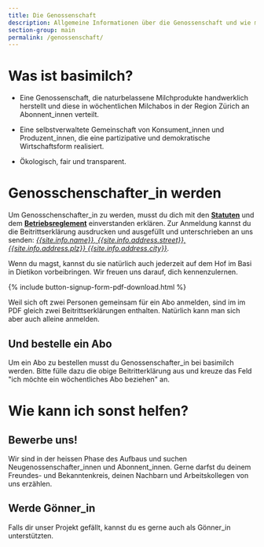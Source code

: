 ```yaml
---
title: Die Genossenschaft
description: Allgemeine Informationen über die Genossenschaft und wie man Genossenschafter_in werden kann
section-group: main
permalink: /genossenschaft/
---
```


# Was ist basimilch?

- Eine Genossenschaft, die naturbelassene Milchprodukte handwerklich
herstellt und diese in wöchentlichen Milchabos in der Region Zürich an
Abonnent_innen verteilt.

- Eine selbstverwaltete Gemeinschaft von Konsument_innen und
Produzent_innen, die eine partizipative und demokratische
Wirtschaftsform realisiert.

- Ökologisch, fair und transparent.

# Genosschenschafter_in werden

Um Genosschenschafter_in zu werden, musst du dich mit den
[**Statuten**](statuten) und dem
[**Betriebsreglement**](betriebsreglement) einverstanden erklären.
Zur Anmeldung kannst du die Beitrittserklärung ausdrucken und
ausgefüllt und unterschrieben an uns senden: [_{{site.info.name}},
{{site.info.address.street}}, {{site.info.address.plz}}
{{site.info.address.city}}_](/kontakt).

Wenn du magst, kannst du sie natürlich auch jederzeit auf dem Hof im
Basi in Dietikon vorbeibringen. Wir freuen uns darauf, dich
kennenzulernen.

{% include button-signup-form-pdf-download.html %}

Weil sich oft zwei Personen gemeinsam für ein Abo anmelden, sind im
im PDF gleich zwei Beitrittserklärungen enthalten. Natürlich kann man
sich aber auch alleine anmelden.

## Und bestelle ein Abo

Um ein Abo zu bestellen musst du Genossenschafter_in bei basimilch
werden. Bitte fülle dazu die obige Beitritterklärung aus und kreuze
das Feld "ich möchte ein wöchentliches Abo beziehen" an.

# Wie kann ich sonst helfen?

## Bewerbe uns!

Wir sind in der heissen Phase des Aufbaus und suchen
Neugenossenschafter_innen und Abonnent_innen. Gerne darfst du deinem
Freundes- und Bekanntenkreis, deinen Nachbarn und Arbeitskollegen von
uns erzählen.

## Werde Gönner_in

Falls dir unser Projekt gefällt, kannst du es gerne auch als Gönner_in
unterstützten.
